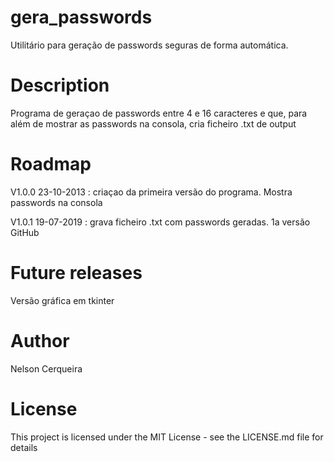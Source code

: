# gera_passwords
Utilitário para geração de passwords seguras de forma automática.

# Description
Programa de geraçao de passwords entre 4 e 16 caracteres e que,
para além de mostrar as passwords na consola, cria ficheiro .txt de output

# Roadmap
V1.0.0 23-10-2013 : criaçao da primeira versão do programa. Mostra passwords na consola

V1.0.1 19-07-2019 : grava ficheiro .txt com passwords geradas. 1a versão GitHub

# Future releases
Versão gráfica em tkinter

# Author
Nelson Cerqueira

# License
This project is licensed under the MIT License - see the LICENSE.md file for details
